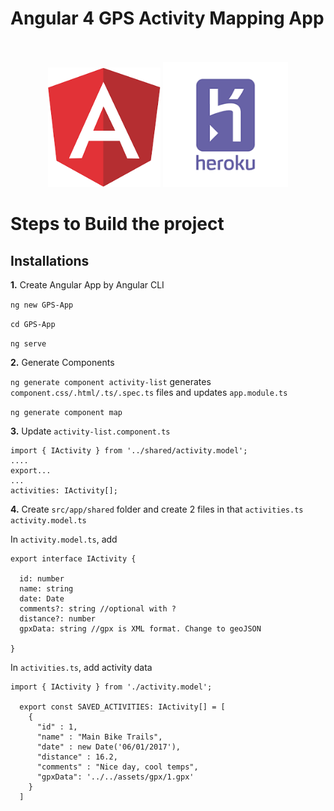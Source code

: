 # Angular 4 GPS Activity Mapping App

<p align="center">
  <br><br>
  <img src="https://github.com/Jyotsna-Singh/Jyotsna-Singh/blob/master/assets/img/angular.png" width="180px" height="auto" />
  <img src="https://github.com/Jyotsna-Singh/Jyotsna-Singh/blob/master/assets/img/heroku.png" width="200px" height="auto" />
</p>


# Steps to Build the project

## Installations

**1.** Create Angular App by Angular CLI

`ng new GPS-App`

`cd GPS-App`

`ng serve`

**2.** Generate Components

`ng generate component activity-list` generates `component.css/.html/.ts/.spec.ts` files and updates `app.module.ts`

`ng generate component map`

**3.** Update `activity-list.component.ts`

    import { IActivity } from '../shared/activity.model';
    ....
    export...
    ...
    activities: IActivity[];
    
**4.** Create `src/app/shared` folder and create 2 files in that `activities.ts` `activity.model.ts`

In `activity.model.ts`, add

    export interface IActivity {

      id: number
      name: string
      date: Date
      comments?: string //optional with ?
      distance?: number
      gpxData: string //gpx is XML format. Change to geoJSON

    }
    
In `activities.ts`, add activity data

    import { IActivity } from './activity.model';

      export const SAVED_ACTIVITIES: IActivity[] = [
        {
          "id" : 1,
          "name" : "Main Bike Trails",
          "date" : new Date('06/01/2017'),
          "distance" : 16.2,
          "comments" : "Nice day, cool temps",
          "gpxData": '../../assets/gpx/1.gpx'
        }
      ]


